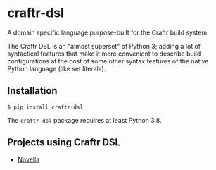 # craftr-dsl

A domain specific language purpose-built for the Craftr build system.

The Craftr DSL is an "almost superset" of Python 3; adding a lot of syntactical features that make it more
convenient to describe build configurations at the cost of some other syntax features of the native Python
language (like set literals).

## Installation

    $ pip install craftr-dsl

The `craftr-dsl` package requires at least Python 3.8.

## Projects using Craftr DSL

* [Novella](https://niklasrosenstein.github.io/novella/)
